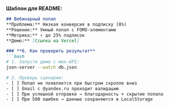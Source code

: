 
**Шаблон для README:**  
```markdown  
## Вебинарный попап  
**Проблема:** Низкая конверсия в подписку (8%)  
**Решение:** Умный попап с FOMO-элементами  
**Метрика:** ↑ до 25% подписок  
**Демо:** [Ссылка на Vercel]  

### **6. Как проверить результат**  
```bash  
# 1. Запусти демо с мок-API:  
json-server --watch db.json  

# 2. Проверь сценарии:  
- [ ] Попап не появляется при быстром скролле вниз  
- [ ] Email с @yandex.ru проходит валидацию  
- [ ] При успешной отправке → благодарность + скрытие попапа  
- [ ] При 500 ошибке → данные сохраняются в LocalStorage  